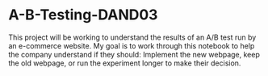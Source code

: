 # A-B-Testing-DAND03
This project will be working to understand the results of an A/B test run by an e-commerce website. My goal is to work through this notebook to help the company understand if they should:  Implement the new webpage, keep the old webpage, or run the experiment longer to make their decision.
